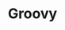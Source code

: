 ---
git: https://github.com/apache/groovy
logohandle: groovy-lang
sort: groovy
title: Groovy
twitter: https://x.com/ApacheGroovy
website: http://groovy-lang.org/
wikipedia: https://en.wikipedia.org/wiki/Apache_Groovy
---
